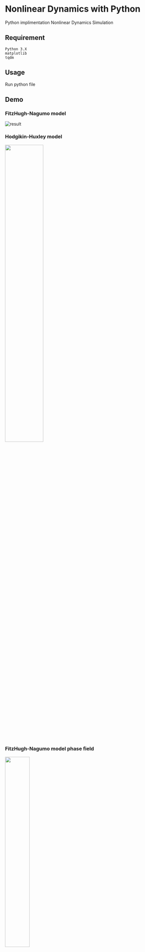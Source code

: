 # Nonlinear Dynamics with Python
Python implimentation Nonlinear Dynamics Simulation

## Requirement
```
Python 3.X
matplotlib
tqdm
```

## Usage
Run python file

## Demo
### FitzHugh-Nagumo model
![result](https://github.com/takyamamoto/Nonlinear-Dynamics-with-Python/blob/imgs/FitzHugh-Nagumo_animation.gif)  

### Hodgikin-Huxley model
<img src="https://github.com/takyamamoto/Nonlinear-Dynamics-with-Python/blob/imgs/Hodgkin-Huxley_animation.gif" width=50%>  


### FitzHugh-Nagumo model phase field
<img src="https://github.com/takyamamoto/Nonlinear-Dynamics-with-Python/blob/imgs/FHN_PhaseField.png" width=40%>
